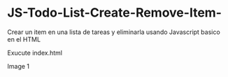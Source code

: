 # JS-Todo-List-Create-Remove-Item-
Crear un item en una lista de tareas y eliminarla usando Javascript basico en el HTML

Exucute index.html


Image 1
